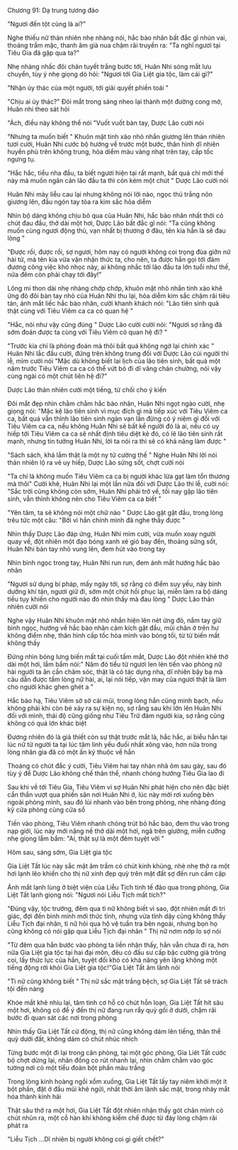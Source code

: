 




Chương 91: Dạ trung tương đáo


"Ngươi đến tột cùng là ai?"

Nghe thiếu nữ thản nhiên nhẹ nhàng nói, hắc bào nhân bất đắc gĩ nhún vai, thoáng trầm mặc, thanh âm già nua chậm rãi truyền ra: "Ta nghĩ ngươi tại Tiêu Gia đã gặp qua ta?"

Nhẹ nhàng nhấc đôi chân tuyết trắng bước tới, Huân Nhi sóng mắt lưu chuyển, tùy ý nhẹ giọng dò hỏi: "Ngươi tới Gia Liệt gia tộc, làm cái gì?"

"Nhận ủy thác của một người, tới giải quyết phiền toái "

"Chịu ai ủy thác?" Đôi mắt trong sáng nheo lại thành một đường cong mờ, Huân nhi theo sát hỏi

"Ách, điều này không thể nói "Vuốt vuốt bàn tay, Dược Lão cười nói

"Nhưng ta muốn biết " Khuôn mặt tinh xảo nhỏ nhắn giương lên thản nhiên tươi cười, Huân Nhi cước bộ hướng về trước một bước, thân hình dĩ nhiên huyền phù trên không trung, hỏa diểm màu vàng nhạt trên tay, cấp tốc ngưng tụ.

"Hắc hắc, tiểu nha đầu, ta biết ngươi hiện tại rất mạnh, bất quá chỉ mới thế này mà muốn ngăn cản lão đầu ta thì còn kém một chút " Dược Lão cười nói

Huân Nhi mày liễu cau lại nhưng không nói lời nào, ngọc thủ trắng nõn giương lên, đầu ngón tay tỏa ra kim sắc hỏa diễm

Nhìn bộ dáng không chịu bỏ qua của Huân Nhi, hắc bào nhân nhất thời có chút đau đầu, thở dài một hơi, Dược Lão bất đắc gĩ nói: "Ta cũng không muốn cùng ngươi động thủ, vạn nhất bị thương ở đâu, tên kia hẳn là sẽ đau lòng "

"Được rồi, được rồi, sợ ngươi, hôm nay có người không coi trọng đùa giỡn nữ hài tử, mà tên kia vừa vặn nhận thức ta, cho nên, ta được hắn gọi tới đảm đương công việc khó nhọc này, ai không nhắc tới lão đầu ta lớn tuổi như thế, nửa đêm còn phải chạy tới đây!"

Lông mi thon dài nhẹ nhàng chớp chớp, khuôn mặt nhỏ nhắn tinh xảo khẽ ửng đỏ đôi bàn tay nhỏ của Huân Nhi thu lại, hỏa diễm kim sắc chậm rãi tiêu tán, ánh mắt liếc hắc bào nhân, cười khanh khách nói: "Lão tiên sinh quả thật cùng với Tiêu Viêm ca ca có quan hệ "

"Hắc, nói như vậy cũng đúng " Dược Lão cười cười nói: "Ngươi sợ rằng đã sớm đoán được ta cùng với Tiêu Viêm có quan hệ đi? "

"Trước kia chỉ là phỏng đoán mà thôi bất quá không ngờ lại chính xác " Huân Nhi lắc đầu cười, đứng trên không trung đối với Dược Lão cúi người thi lễ, mỉm cười nói "Mặc dù không biết lai lịch của lão tiên sinh, bất quá một năm trước Tiêu Viêm ca ca có thể vứt bỏ đi dĩ vãng chán chường, nói vậy cùng ngài có một chút liên hệ đi?"

Dược Lão thản nhiên cười một tiếng, từ chối cho ý kiến

Đôi mắt đẹp nhìn chằm chằm hắc bào nhân, Huân Nhi ngọt ngào cười, nhẹ giọng nói: "Mặc kệ lão tiên sinh vì mục đích gì mà tiếp xúc với Tiêu Viêm ca ca, bất quá vẫn thỉnh lão tiên sinh ngàn vạn lần đừng có ý niệm gì đối với Tiêu Viêm ca ca, nếu không Huân Nhi sẽ bất kể người đó là ai, nếu có uy hiếp tới Tiêu Viêm ca ca sẽ nhất định tiêu diệt kẻ đó, có lẽ lão tiên sinh rất mạnh, nhưng tin tưởng Huân Nhi, lời ta nói ra thì sẽ có khả năng làm được "

"Sách sách, khá lắm thật là một ny tử cường thế " Nghe Huân Nhi lời nói thản nhiên lộ ra vẻ uy hiếp, Dược Lão sửng sốt, chợt cười nói

"Ta chỉ là không muốn Tiêu Viêm ca ca bị người khác lừa gạt làm tổn thương mà thôi" Cười khẽ, Huân Nhi lại một lần nữa đối với Dược Lão thi lễ, cười nói: "Sắc trời cũng không còn sớm, Huân Nhi phải trở về, tối nay gặp lão tiên sinh, vẫn thỉnh không nên cho Tiêu Viêm ca ca biết "

"Yên tâm, ta sẽ không nói một chữ nào " Dược Lão gật gật đầu, trong lòng trêu tức một câu: "Bởi vì hắn chính mình đã nghe thấy được "

Nhìn thấy Dược Lão đáp ứng, Huân Nhi mỉm cười, vừa muốn xoay người quay về, đột nhiên một đạo bóng xanh xé gió bay đến, thoáng sửng sốt, Huân Nhi bàn tay nhỏ vung lên, đem hút vào trong tay

Nhìn bình ngọc trong tay, Huân Nhi run run, đem ánh mắt hướng hắc bào nhân

"Ngươi sử dụng bí pháp, mấy ngày tới, sợ rằng có điểm suy yếu, này bình dưỡng khí tán, ngươi giữ đi, sớm một chút hồi phục lại, miễn làm ra bộ dáng tiều tụy khiến cho người nào đó nhìn thấy mà đau lòng " Dược Lão thản nhiên cười nói

Nghe vậy Huân Nhi khuôn mặt nhỏ nhắn hiện lên nét ửng đỏ, nắm tay giữ bình ngọc, hướng về hắc bào nhân cảm kích gật đầu, mũi chân ở trên hư không điểm nhẹ, thân hình cấp tốc hòa mình vào bóng tối, từ từ biến mất không thấy

Đứng nhìn bóng lưng biến mất tại cuối tầm mắt, Dược Lão đột nhiên khẽ thở dài một hơi, lẩm bẩm nói:" Năm đó tiểu tử ngươi len lén tiến vào phòng nữ hài người ta ân cần chăm sóc, thật là có tác dụng nha, dĩ nhiên bậy bạ mà câu dẫn được tấm lòng nữ hài, ai, lại nói tiếp, vận may của ngươi thật là làm cho người khác ghen ghét a "

Hắc bào hạ, Tiêu Viêm sờ sờ cái mũi, trong lòng hắn cũng minh bạch, nếu không phải khi còn bé xảy ra sự kiện nọ, sợ rằng sau khi lớn lên Huân Nhi đối với mình, thái độ cũng giống như Tiêu Trữ đám người kia, sợ rằng cũng không có quá lớn khác biệt

Đương nhiên đó là giả thiết còn sự thật trước mắt là, hắc hắc, ai biểu hắn tại lúc nữ tử người ta tại lúc tâm linh yếu đuối nhất xông vào, hơn nữa trong lòng nhân gia đã có một ấn ký thuộc về hắn

Thoáng có chút đắc ý cười, Tiêu Viêm hai tay nhàn nhã ôm sau gáy, sau đó tùy ý để Dược Lão không chế thân thể, nhanh chóng hướng Tiêu Gia lao đi

Sau khi về tới Tiêu Gia, Tiêu Viêm vì sợ Huân Nhi phát hiện cho nên đặc biệt cẩn thẩn vượt qua phiến sân nơi Huân Nhi ở, lúc này mới rơi xuống bên ngoài phòng mình, sau đó lủi nhanh vào bên trong phòng, nhẹ nhàng đóng kỹ cửa phòng cùng cửa sổ

Tiến vào phòng, Tiêu Viêm nhanh chóng trút bỏ hắc bào, đem thu vào trong nạp giới, lúc này mới nặng nề thở dài một hơi, ngã trên giường, miễn cưỡng nhẹ giọng lẩm bẩm: "Ai, thật sự là một đêm tuyệt vời "

Hôm sau, sáng sớm, Gia Liệt gia tộc

Gia Liệt Tất lúc này sắc mặt âm trầm có chút kinh khủng, nhè nhẹ thở ra một hơi lạnh lẽo khiến cho thị nữ xinh đẹp quỳ trên mặt đất sợ đến run cầm cập

Ánh mắt lạnh lùng ở biệt viện của Liễu Tịch tinh tế đảo qua trong phòng, Gia Liệt Tất lạnh giọng nói: "Ngươi nói Liễu Tịch mất tích?"

"Đúng vậy, tộc trưởng, đêm qua tì nữ không biết vì sao, đột nhiên mất đi tri giác, đợi đến bình minh mới thức tỉnh, nhưng vừa tỉnh dậy cũng không thấy Liễu Tịch đại nhân, tì nữ hỏi qua hộ vệ tuần tra bên ngoài, nhưng bọn họ cũng không có nói gặp qua Liễu Tịch đại nhân " Thị nữ nơm nớp lo sợ nói

"Từ đêm qua hắn bước vào phòng ta liền nhận thấy, hắn vẫn chưa đi ra, hơn nữa Gia Liệt gia tộc tại hai đại môn, đêu có đấu sư cấp bậc cường giả trông coi, lấy thức lực của hắn, tuyệt đối khó có khả năng yên lặng không một tiếng động rời khỏi Gia Liệt gia tộc!"Gia Liệt Tất âm lãnh nói

"Tì nữ cũng không biết " Thị nữ sắc mặt trắng bệch, sợ Gia Liệt Tất sẽ trách tội đến nàng

Khóe mắt khẽ nhíu lại, tâm tình cơ hỗ có chút hỗn loạn, Gia Liệt Tất hít sâu một hơi, không có để ý đến thị nữ đang run rẩy quỳ gối ở dưới, chậm rãi bước đi quan sát các nơi trong phòng

Nhìn thấy Gia Liệt Tất cử động, thị nữ cũng không dám lên tiếng, thân thể quỳ dưới đất, không dám có chút nhúc nhích

Từng bước một đi lại trong căn phòng, tại một góc phòng, Gia Liêt Tất cước bộ chợt dừng lại, nhãn đồng co rút nhanh lại, nhìn chằm chằm vào góc tường nơi có một tiểu đoàn bột phấn màu trắng

Trong lòng kinh hoàng ngồi xổm xuống, Gia Liệt Tất lấy tay niêm khởi một ít bột phấn, đặt ở đầu mũi khẽ ngửi, nhất thời âm lãnh sắc mặt, trong nháy mắt hóa thành kinh hãi

Thật sâu thở ra một hơi, Gia Liệt Tất đột nhiên nhận thấy gót chân mình có chút nhũn ra, một cỗ hàn khí không kiềm chế được từ đáy lòng chậm rãi phát ra

"Liễu Tịch …Dĩ nhiên bị người không coi gì giết chết?"




